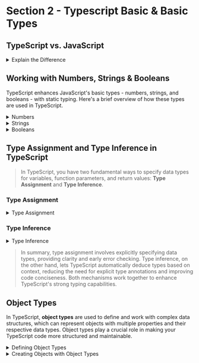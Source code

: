 
# Section 2 - Typescript Basic & Basic Types

## TypeScript vs. JavaScript


<details>
  <summary> Explain the Difference</summary>

  ### 1. **Type System**

- **JavaScript**: It's a dynamically typed language. This means that variable types are determined at runtime and can change. For example, a variable initially holding a number can later be assigned a string.
- **TypeScript**: A statically typed language, where you specify types for variables, function parameters, and return values at compile time. This helps in catching type-related errors early in the development process.

### 2. **Compilation**

- **JavaScript**: It's an interpreted language and doesn't need a compilation step. Browsers can run JavaScript directly.
- **TypeScript**: Requires a compilation step, where TypeScript code is transpiled to JavaScript. This is because browsers can't execute TypeScript directly.

### 3. **Error Checking**

- **JavaScript**: Most errors are found at runtime, which can be later in the development process.
- **TypeScript**: Offers advanced error checking features. Many errors, especially those related to types, are caught at compile time.

### 4. **Tooling and Development Experience**

- **TypeScript**: Provides enhanced development experience with better tooling. Features like auto-completion, interface checking, and refactoring tools are more robust due to the static type system.
- **JavaScript**: Tooling is improving, but it's inherently limited by the language's dynamic nature.

### 5. **Learning Curve**

- **JavaScript**: More straightforward for beginners due to its dynamic nature and wide usage in web development.
- **TypeScript**: Has a steeper learning curve if you're not familiar with static type systems, but it's generally easy to pick up for those with JavaScript experience.

### 6. **Community and Ecosystem**

- **JavaScript**: Has a vast and established community with a plethora of resources, libraries, and frameworks.
- **TypeScript**: Rapidly growing in popularity, especially in larger projects or where code maintainability is a priority. Most major JavaScript libraries and frameworks now offer TypeScript support.

### 7. **Use Cases**

- **JavaScript**: Suitable for a wide range of applications, from small scripts to large web applications.
- **TypeScript**: Particularly beneficial in larger projects, projects with multiple developers, or projects that require a high level of maintainability.

### 8. **Superset/Subset Relationship**

- **TypeScript** is a superset of JavaScript, meaning any valid JavaScript code is also valid TypeScript code. TypeScript adds additional features on top of JavaScript, primarily related to the type system.

In summary, TypeScript enhances JavaScript with types and provides better tooling support, which can lead to more robust and maintainable codebases, especially in larger projects. However, it requires a compilation step and has a slightly steeper learning curve. Your JavaScript skills are directly transferable to TypeScript, making it a valuable addition to your skillset as a developer.

</details>




## Working with Numbers, Strings & Booleans
TypeScript enhances JavaScript's basic types - numbers, strings, and booleans - with static typing. Here's a brief overview of how these types are used in TypeScript.
<details>
  <summary>Numbers</summary>

  ## Numbers
> In TypeScript, numbers can be of type `number`. This includes both integers and floating-point numbers.

```typescript
let integer: number = 6;
let float: number = 3.14;
```
</details>

<details>
  <summary>Strings</summary>

  ## Strings
> String values in TypeScript are similar to JavaScript and are defined using the string type.

```typescript
let greeting: string = "Hello, TypeScript!";
```
</details>

<details>
  <summary>Booleans</summary>

  ## Booleans
Boolean values are simple true/false values in TypeScript, denoted by the boolean type.

```typescript
let isComplete: boolean = false;
```
</details>




## Type Assignment and Type Inference in TypeScript

> In TypeScript, you have two fundamental ways to specify data types for variables, function parameters, and return values: **Type Assignment** and **Type Inference**.

### Type Assignment

<details>
  <summary>Type Assignment</summary>


**Type Assignment** involves explicitly specifying the data type when you declare a variable or define function parameters and return values. Here's how it works:

```typescript
// Explicitly assigning types to variables
let age: number = 30; // 'age' is of type 'number'
let name: string = "Alice"; // 'name' is of type 'string'
let isStudent: boolean = true; // 'isStudent' is of type 'boolean'

// Explicitly assigning types to function parameters and return values
function add(x: number, y: number): number {
  return x + y;
}
```
Type assignment provides clarity about the expected data type of a variable, parameter, or return value, and it helps catch type-related errors early in development.

</details>

### Type Inference
<details>
  <summary>Type Inference</summary>


**Type Inference** is a feature of TypeScript that allows the compiler to automatically deduce the data type based on initialization values or usage. Here's how type inference works::

```typescript
// Explicitly assigning types to variables
// Type inference based on initialization value
let age = 30; // TypeScript infers 'age' as type 'number'
let name = "Bob"; // TypeScript infers 'name' as type 'string'

// Type inference in function parameters and return values
function multiply(x: number, y: number) {
  return x * y; // TypeScript infers the return type as 'number'
}

```
With type inference, you don't need to explicitly specify types, making your code more concise while still maintaining type safety. TypeScript automatically deduces types based on context, which is especially helpful when dealing with complex data structures and function return values.
</details>




>In summary, type assignment  involves explicitly specifying data types, providing clarity and early error checking. Type inference, on the other hand, lets TypeScript automatically deduce types based on context, reducing the need for explicit type annotations and improving code conciseness. Both mechanisms work together to enhance TypeScript's strong typing capabilities.


## Object Types 

In TypeScript, **object types** are used to define and work with complex data structures, which can represent objects with multiple properties and their respective data types. Object types play a crucial role in making your TypeScript code more structured and maintainable.

<details>
 <summary> Defining Object Types </summary>

You can define object types by specifying the properties and their corresponding data types within curly braces `{}`. Here's an example:

```typescript
// Define an object type for a person
type Person = {
  name: string;
  age: number;
  isStudent: boolean;
};
```
</details>

<details>
 <summary> Creating Objects with Object Types</summary>

Once you've defined an object type, you can create objects that conform to that type. Here's how you can do it:

```typescript
// Create objects of the 'Person' type
let alice: Person = {
  name: "Alice",
  age: 25,
  isStudent: false
};

let bob: Person = {
  name: "Bob",
  age: 30,
  isStudent: true
};

```
</details>

